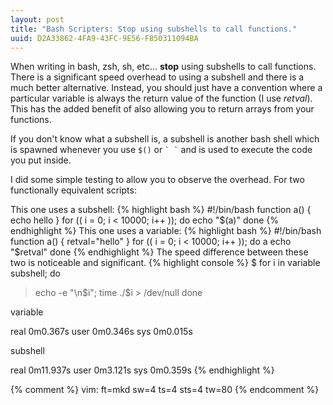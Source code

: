 ```yaml
---
layout: post
title: "Bash Scripters: Stop using subshells to call functions."
uuid: D2A33862-4FA9-43FC-9E56-F850311094BA
---
```


When writing in bash, zsh, sh, etc... __stop__ using subshells to call functions.
There is a significant speed overhead to using a subshell and there is a much
better alternative. Instead, you should just have a convention where a
particular variable is always the return value of the function (I use _retval_).
This has the added benefit of also allowing you to return arrays from your
functions.

If you don't know what a subshell is,  a subshell is another bash shell which is
spawned whenever you use `$()` or ```` ` ` ```` and is used to execute the code
you put inside.

I did some simple testing to allow you to observe the overhead. For two
functionally equivalent scripts:

This one uses a subshell:
{% highlight bash %}
#!/bin/bash
function a() {
    echo hello
}
for (( i = 0; i < 10000; i++ )); do
    echo "$(a)"
done
{% endhighlight %}
This one uses a variable:
{% highlight bash %}
#!/bin/bash
function a() {
    retval="hello"
}
for (( i = 0; i < 10000; i++ )); do
    a
    echo "$retval"
done
{% endhighlight %}
The speed difference between these two is noticeable and significant.
{% highlight console %}
$ for i in variable subshell; do
> echo -e "\n$i"; time ./$i > /dev/null
> done

variable

real 0m0.367s
user 0m0.346s
sys 0m0.015s

subshell

real 0m11.937s
user 0m3.121s
sys 0m0.359s
{% endhighlight %}

{% comment %}
vim: ft=mkd sw=4 ts=4 sts=4 tw=80
{% endcomment %}
